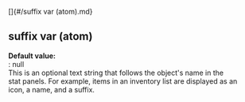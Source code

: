 []{#/suffix var (atom).md}    
## suffix var (atom)    
**Default value:**    
:   null    
This is an optional text string that follows the object\'s name in the    
stat panels. For example, items in an inventory list are displayed as an    
icon, a name, and a suffix.  